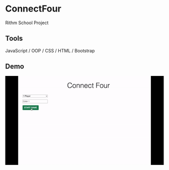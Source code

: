 # ConnectFour
Rithm School Project

## Tools
JavaScript / OOP / CSS / HTML / Bootstrap

## Demo

![Connect Four Demo](https://github.com/juliahowes124/ConnectFour/blob/main/ConnectFour.gif)

